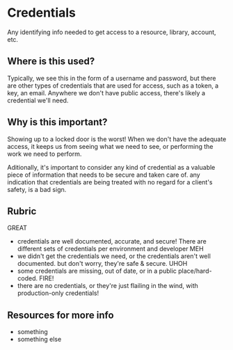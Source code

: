 # Credentials

Any identifying info needed to get access to a resource, library, account, etc.

## Where is this used?

Typically, we see this in the form of a username and password, but there are other types of credentials that are used for access, such as a token, a key, an email. Anywhere we don't have public access, there's likely a credential we'll need.

## Why is this important?

Showing up to a locked door is the worst! When we don't have the adequate access, it keeps us from seeing what we need to see, or performing the work we need to perform.

Aditionally, it's important to consider any kind of credential as a valuable piece of information that needs to be secure and taken care of. any indication that credentials are being treated with no regard for a client's safety, is a bad sign.

## Rubric

GREAT
- credentials are well documented, accurate, and secure! There are different sets of credentials per environment and developer
MEH
- we didn't get the credentials we need, or the credentials aren't well documented. but don't worry, they're safe & secure.
UHOH
- some credentials are missing, out of date, or in a public place/hard-coded.
FIRE!
- there are no credentials, or they're just flailing in the wind, with production-only credentials!

## Resources for more info

* something
* something else



